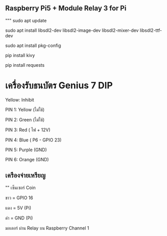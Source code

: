 ## Raspberry Pi5 + Module Relay 3 for Pi

   
  """
  sudo apt update
  
  sudo apt install libsdl2-dev libsdl2-image-dev libsdl2-mixer-dev libsdl2-ttf-dev
  
  sudo apt install pkg-config
  
  pip install kivy
  
  pip install requests

# เครื่องรับธนบัตร Genius 7 DIP
  Yellow: Inhibit
  
  PIN 1: Yellow (ไม่ใช้)
  
  PIN 2: Green (ไม่ใช้)
  
  PIN 3: Red ( ไฟ + 12V)
  
  PIN 4: Blue ( P6 - GPIO 23)
  
  PIN 5: Purple (GND)
  
  PIN 6: Orange (GND)
  
## เครืองจ่ายเหรียญ
  ""
  เซ็นเซอร์ Coin
  
  ขาว = GPIO 16
  
  แดง = 5V (Pi)
  
  ดำ = GND (Pi)

  มอเตอร์ ผ่าน Relay บน Raspberry Channel 1
